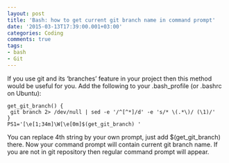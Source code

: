 ```yaml
---
layout: post
title: 'Bash: how to get current git branch name in command prompt'
date: '2015-03-13T17:39:00.001+03:00'
categories: Coding
comments: true
tags:
- bash
- Git
---
```


If you use git and its ‘branches’ feature in your project then this method would be useful for you.
Add the following to your .bash_profile (or .bashrc on Ubuntu):

	get_git_branch() {
     git branch 2> /dev/null | sed -e '/^[^*]/d' -e 's/* \(.*\)/ (\1)/'
    }
	PS1='[\e[1;34m]\W[\e[0m]$(get_git_branch) '

You can replace 4th string by your own prompt, just add $(get_git_branch) there.
Now your command prompt will contain current git branch name. If you are not in git repository then regular command prompt will appear.
